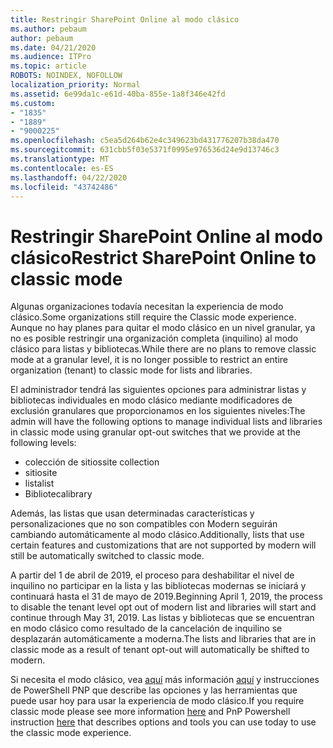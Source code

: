 ```yaml
---
title: Restringir SharePoint Online al modo clásico
ms.author: pebaum
author: pebaum
ms.date: 04/21/2020
ms.audience: ITPro
ms.topic: article
ROBOTS: NOINDEX, NOFOLLOW
localization_priority: Normal
ms.assetid: 6e99da1c-e61d-40ba-855e-1a8f346e42fd
ms.custom:
- "1835"
- "1889"
- "9000225"
ms.openlocfilehash: c5ea5d264b62e4c349623bd431776207b38da470
ms.sourcegitcommit: 631cbb5f03e5371f0995e976536d24e9d13746c3
ms.translationtype: MT
ms.contentlocale: es-ES
ms.lasthandoff: 04/22/2020
ms.locfileid: "43742486"
---
```

# <a name="restrict-sharepoint-online-to-classic-mode"></a><span data-ttu-id="bb60e-102">Restringir SharePoint Online al modo clásico</span><span class="sxs-lookup"><span data-stu-id="bb60e-102">Restrict SharePoint Online to classic mode</span></span>

<span data-ttu-id="bb60e-103">Algunas organizaciones todavía necesitan la experiencia de modo clásico.</span><span class="sxs-lookup"><span data-stu-id="bb60e-103">Some organizations still require the Classic mode experience.</span></span> <span data-ttu-id="bb60e-104">Aunque no hay planes para quitar el modo clásico en un nivel granular, ya no es posible restringir una organización completa (inquilino) al modo clásico para listas y bibliotecas.</span><span class="sxs-lookup"><span data-stu-id="bb60e-104">While there are no plans to remove classic mode at a granular level, it is no longer possible to restrict an entire organization (tenant) to classic mode for lists and libraries.</span></span>

<span data-ttu-id="bb60e-105">El administrador tendrá las siguientes opciones para administrar listas y bibliotecas individuales en modo clásico mediante modificadores de exclusión granulares que proporcionamos en los siguientes niveles:</span><span class="sxs-lookup"><span data-stu-id="bb60e-105">The admin will have the following options to manage individual lists and libraries in classic mode using granular opt-out switches that we provide at the following levels:</span></span>

- <span data-ttu-id="bb60e-106">colección de sitios</span><span class="sxs-lookup"><span data-stu-id="bb60e-106">site collection</span></span>
- <span data-ttu-id="bb60e-107">sitio</span><span class="sxs-lookup"><span data-stu-id="bb60e-107">site</span></span>
- <span data-ttu-id="bb60e-108">lista</span><span class="sxs-lookup"><span data-stu-id="bb60e-108">list</span></span>
- <span data-ttu-id="bb60e-109">Biblioteca</span><span class="sxs-lookup"><span data-stu-id="bb60e-109">library</span></span>

<span data-ttu-id="bb60e-110">Además, las listas que usan determinadas características y personalizaciones que no son compatibles con Modern seguirán cambiando automáticamente al modo clásico.</span><span class="sxs-lookup"><span data-stu-id="bb60e-110">Additionally, lists that use certain features and customizations that are not supported by modern will still be automatically switched to classic mode.</span></span>

<span data-ttu-id="bb60e-111">A partir del 1 de abril de 2019, el proceso para deshabilitar el nivel de inquilino no participar en la lista y las bibliotecas modernas se iniciará y continuará hasta el 31 de mayo de 2019.</span><span class="sxs-lookup"><span data-stu-id="bb60e-111">Beginning April 1, 2019, the process to disable the tenant level opt out of modern list and libraries will start and continue through May 31, 2019.</span></span>  <span data-ttu-id="bb60e-112">Las listas y bibliotecas que se encuentran en modo clásico como resultado de la cancelación de inquilino se desplazarán automáticamente a moderna.</span><span class="sxs-lookup"><span data-stu-id="bb60e-112">The lists and libraries that are in classic mode as a result of tenant opt-out will automatically be shifted to modern.</span></span>

<span data-ttu-id="bb60e-113">Si necesita el modo clásico, vea [aquí](https://docs.microsoft.com/sharepoint/dev/transform/modernize-userinterface-lists-and-libraries-optout) más información [aquí](https://techcommunity.microsoft.com/t5/Microsoft-SharePoint-Blog/Delivering-SharePoint-modern-experiences/ba-p/315023) y instrucciones de PowerShell PNP que describe las opciones y las herramientas que puede usar hoy para usar la experiencia de modo clásico.</span><span class="sxs-lookup"><span data-stu-id="bb60e-113">If you require classic mode please see more information [here](https://techcommunity.microsoft.com/t5/Microsoft-SharePoint-Blog/Delivering-SharePoint-modern-experiences/ba-p/315023) and PnP Powershell instruction [here](https://docs.microsoft.com/sharepoint/dev/transform/modernize-userinterface-lists-and-libraries-optout) that describes options and tools you can use today to use the classic mode experience.</span></span>

